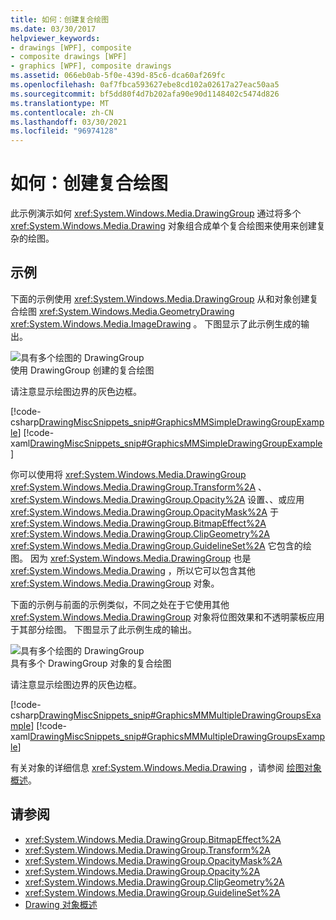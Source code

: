 ```yaml
---
title: 如何：创建复合绘图
ms.date: 03/30/2017
helpviewer_keywords:
- drawings [WPF], composite
- composite drawings [WPF]
- graphics [WPF], composite drawings
ms.assetid: 066eb0ab-5f0e-439d-85c6-dca60af269fc
ms.openlocfilehash: 0af7fbca593627ebe8cd102a02617a27eac50aa5
ms.sourcegitcommit: bf5dd80f4d7b202afa90e90d1148402c5474d826
ms.translationtype: MT
ms.contentlocale: zh-CN
ms.lasthandoff: 03/30/2021
ms.locfileid: "96974128"
---
```

# <a name="how-to-create-a-composite-drawing"></a>如何：创建复合绘图
此示例演示如何 <xref:System.Windows.Media.DrawingGroup> 通过将多个 <xref:System.Windows.Media.Drawing> 对象组合成单个复合绘图来使用来创建复杂的绘图。  
  
## <a name="example"></a>示例  
 下面的示例使用 <xref:System.Windows.Media.DrawingGroup> 从和对象创建复合绘图 <xref:System.Windows.Media.GeometryDrawing> <xref:System.Windows.Media.ImageDrawing> 。 下图显示了此示例生成的输出。  
  
 ![具有多个绘图的 DrawingGroup](./media/graphicsmm-simple.jpg "graphicsmm_simple")  
使用 DrawingGroup 创建的复合绘图  
  
 请注意显示绘图边界的灰色边框。  
  
 [!code-csharp[DrawingMiscSnippets_snip#GraphicsMMSimpleDrawingGroupExample](~/samples/snippets/csharp/VS_Snippets_Wpf/DrawingMiscSnippets_snip/CSharp/DrawingGroupExample.cs#graphicsmmsimpledrawinggroupexample)]
 [!code-xaml[DrawingMiscSnippets_snip#GraphicsMMSimpleDrawingGroupExample](~/samples/snippets/xaml/VS_Snippets_Wpf/DrawingMiscSnippets_snip/XAML/DrawingGroupExample.xaml#graphicsmmsimpledrawinggroupexample)]  
  
 你可以使用将 <xref:System.Windows.Media.DrawingGroup> <xref:System.Windows.Media.DrawingGroup.Transform%2A> 、 <xref:System.Windows.Media.DrawingGroup.Opacity%2A> 设置、、或应用 <xref:System.Windows.Media.DrawingGroup.OpacityMask%2A> 于 <xref:System.Windows.Media.DrawingGroup.BitmapEffect%2A> <xref:System.Windows.Media.DrawingGroup.ClipGeometry%2A> <xref:System.Windows.Media.DrawingGroup.GuidelineSet%2A> 它包含的绘图。 因为 <xref:System.Windows.Media.DrawingGroup> 也是 <xref:System.Windows.Media.Drawing> ，所以它可以包含其他 <xref:System.Windows.Media.DrawingGroup> 对象。  
  
 下面的示例与前面的示例类似，不同之处在于它使用其他 <xref:System.Windows.Media.DrawingGroup> 对象将位图效果和不透明蒙板应用于其部分绘图。 下图显示了此示例生成的输出。  
  
 ![具有多个绘图的 DrawingGroup](./media/graphicsmm-multiple.jpg "graphicsmm_multiple")  
具有多个 DrawingGroup 对象的复合绘图  
  
 请注意显示绘图边界的灰色边框。  
  
 [!code-csharp[DrawingMiscSnippets_snip#GraphicsMMMultipleDrawingGroupsExample](~/samples/snippets/csharp/VS_Snippets_Wpf/DrawingMiscSnippets_snip/CSharp/DrawingGroupExample.cs#graphicsmmmultipledrawinggroupsexample)]
 [!code-xaml[DrawingMiscSnippets_snip#GraphicsMMMultipleDrawingGroupsExample](~/samples/snippets/xaml/VS_Snippets_Wpf/DrawingMiscSnippets_snip/XAML/DrawingGroupExample.xaml#graphicsmmmultipledrawinggroupsexample)]  
  
 有关对象的详细信息 <xref:System.Windows.Media.Drawing> ，请参阅 [绘图对象概述](drawing-objects-overview.md)。  
  
## <a name="see-also"></a>请参阅

- <xref:System.Windows.Media.DrawingGroup.BitmapEffect%2A>
- <xref:System.Windows.Media.DrawingGroup.Transform%2A>
- <xref:System.Windows.Media.DrawingGroup.OpacityMask%2A>
- <xref:System.Windows.Media.DrawingGroup.Opacity%2A>
- <xref:System.Windows.Media.DrawingGroup.ClipGeometry%2A>
- <xref:System.Windows.Media.DrawingGroup.GuidelineSet%2A>
- [Drawing 对象概述](drawing-objects-overview.md)
